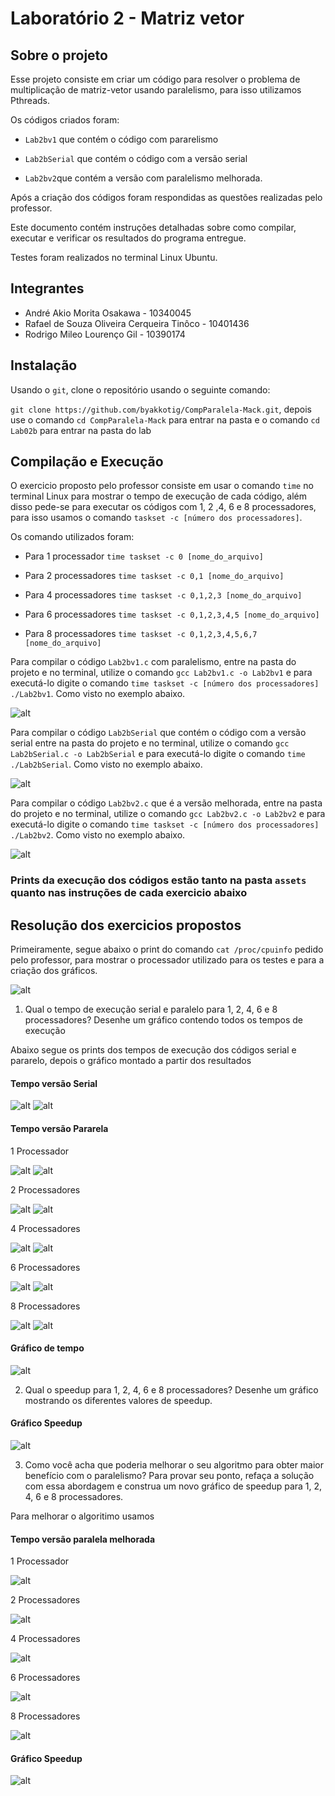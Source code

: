 # Laboratório 2 - Matriz vetor

## Sobre o projeto

Esse projeto consiste em criar um código para resolver o problema de multiplicação de matriz-vetor usando paralelismo, para isso utilizamos Pthreads. 

Os códigos criados foram: 

- `Lab2bv1` que contém o código com pararelismo 

- `Lab2bSerial` que contém o código com a versão serial 

- `Lab2bv2`que contém a versão com paralelismo melhorada. 

Após a criação dos códigos foram respondidas as questões realizadas pelo professor.

Este documento contém instruções detalhadas sobre como compilar, executar e verificar os resultados do programa entregue.

Testes foram realizados no terminal Linux Ubuntu.

## Integrantes

- André Akio Morita Osakawa - 10340045
- Rafael de Souza Oliveira Cerqueira Tinôco - 10401436
- Rodrigo Mileo Lourenço Gil - 10390174

## Instalação

Usando o `git`, clone o repositório usando o seguinte comando:

`git clone https://github.com/byakkotig/CompParalela-Mack.git`, depois use o comando `cd CompParalela-Mack` para entrar na pasta e o comando `cd Lab02b` para entrar na pasta do lab

## Compilação e Execução

O exercicio proposto pelo professor consiste em usar o comando `time` no terminal Linux para mostrar o tempo de execução de cada código, além disso pede-se para executar os códigos com 1, 2 ,4, 6 e 8 processadores, para isso usamos o comando `taskset -c [número dos processadores]`.

Os comando utilizados foram: 

- Para 1 processador `time taskset -c 0 [nome_do_arquivo]` 

- Para 2 processadores `time taskset -c 0,1 [nome_do_arquivo]`

- Para 4 processadores `time taskset -c 0,1,2,3 [nome_do_arquivo]`

- Para 6 processadores `time taskset -c 0,1,2,3,4,5 [nome_do_arquivo]`

- Para 8 processadores `time taskset -c 0,1,2,3,4,5,6,7 [nome_do_arquivo]`


Para compilar o código `Lab2bv1.c` com paralelismo, entre na pasta do projeto e no terminal, utilize o comando `gcc Lab2bv1.c -o Lab2bv1` e para executá-lo digite o comando `time taskset -c [número dos processadores] ./Lab2bv1`. Como visto no exemplo abaixo.

![alt](/Lab02b/assets/compilacao1.png)

Para compilar o código `Lab2bSerial` que contém o código com a versão serial entre na pasta do projeto e no terminal, utilize o comando `gcc Lab2bSerial.c -o Lab2bSerial` e para executá-lo digite o comando `time ./Lab2bSerial`. Como visto no exemplo abaixo.

![alt](/Lab02b/assets/compilacao2.png)

Para compilar o código `Lab2bv2.c` que é a versão melhorada, entre na pasta do projeto e no terminal, utilize o comando `gcc Lab2bv2.c -o Lab2bv2` e para executá-lo digite o comando `time taskset -c [número dos processadores] ./Lab2bv2`. Como visto no exemplo abaixo.

![alt](/Lab02b/assets/compilacao3.png)

### Prints da execução dos códigos estão tanto na pasta `assets` quanto nas instruções de cada exercicio abaixo

## Resolução dos exercicios propostos

Primeiramente, segue abaixo o print do comando `cat /proc/cpuinfo` pedido pelo professor, para mostrar o processador utilizado para os testes e para a criação dos gráficos.

![alt](/Lab02b/assets/processador.png)


1. Qual o tempo de execução serial e paralelo para 1, 2, 4, 6 e 8 processadores? Desenhe um gráfico contendo todos os tempos de execução

Abaixo segue os prints dos tempos de execução dos códigos serial e pararelo, depois o gráfico montado a partir dos resultados

#### Tempo versão Serial

![alt](/Lab02b/assets/serial1.png)
![alt](/Lab02b/assets/serial2.png)


#### Tempo versão Pararela

1 Processador

![alt](/Lab02b/assets/par1p1.png)
![alt](/Lab02b/assets/par1p2.png)

2 Processadores

![alt](/Lab02b/assets/par2p1.png)
![alt](/Lab02b/assets/par2p2.png)

4 Processadores

![alt](/Lab02b/assets/par4p1.png)
![alt](/Lab02b/assets/par4p2.png)

6 Processadores

![alt](/Lab02b/assets/par6p1.png)
![alt](/Lab02b/assets/par6p2.png)


8 Processadores

![alt](/Lab02b/assets/par8p1.png)
![alt](/Lab02b/assets/par8p2.png)


#### Gráfico de tempo

![alt](/Lab02b/assets/graf1.png)

2. Qual o speedup para 1, 2, 4, 6 e 8 processadores? Desenhe um gráfico mostrando os diferentes valores de speedup.

#### Gráfico Speedup


![alt](/Lab02b/assets/graf2.png)

3. Como você acha que poderia melhorar o seu algoritmo para obter maior benefício com o paralelismo? Para provar seu ponto, refaça a solução com essa abordagem e construa um novo gráfico de speedup para 1, 2, 4, 6 e 8 processadores.

Para melhorar o algoritimo usamos 

#### Tempo versão paralela melhorada

1 Processador

![alt](/Lab02b/assets/par-mel1.png)

2 Processadores

![alt](/Lab02b/assets/par-mel2.png)

4 Processadores

![alt](/Lab02b/assets/par-mel4.png)

6 Processadores

![alt](/Lab02b/assets/par-mel6.png)

8 Processadores

![alt](/Lab02b/assets/par-mel8.png)

#### Gráfico Speedup

![alt](/Lab02b/assets/graf3.png)